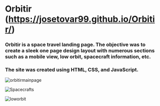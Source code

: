 # Orbitir (https://josetovar99.github.io/Orbitir/)

### Orbitir is a space travel landing page. The objective was to create a sleek one page design layout with numerous sections such as a mobile view, low orbit, spacecraft information, etc. 

### The site was created using HTML, CSS, and JavaScript.

![orbitirmainpage](https://user-images.githubusercontent.com/62781023/151502496-2716d799-0fcb-44a3-a6df-ad5b0cb0fe73.JPG)

![Spacecrafts](https://user-images.githubusercontent.com/62781023/151502597-68ac6836-5dff-4e5c-ba9b-c5a3cf23a265.JPG)

![loworbit](https://user-images.githubusercontent.com/62781023/151502860-7e8cb5b8-3bc9-458e-a5fa-860a760b4d96.JPG)
